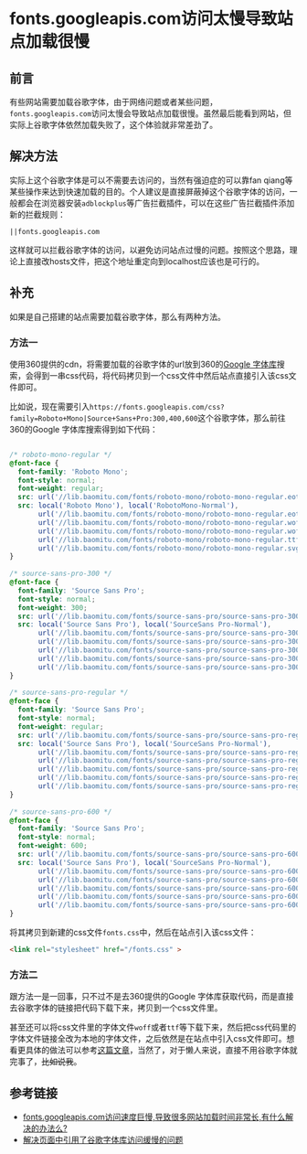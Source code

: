 # fonts.googleapis.com访问太慢导致站点加载很慢

## 前言

有些网站需要加载谷歌字体，由于网络问题或者某些问题，`fonts.googleapis.com`访问太慢会导致站点加载很慢。虽然最后能看到网站，但实际上谷歌字体依然加载失败了，这个体验就非常差劲了。
<!--more-->
## 解决方法

实际上这个谷歌字体是可以不需要去访问的，当然有强迫症的可以靠fan qiang等某些操作来达到快速加载的目的。个人建议是直接屏蔽掉这个谷歌字体的访问，一般都会在浏览器安装`adblockplus`等广告拦截插件，可以在这些广告拦截插件添加新的拦截规则：
```
||fonts.googleapis.com
```

这样就可以拦截谷歌字体的访问，以避免访问站点过慢的问题。按照这个思路，理论上直接改hosts文件，把这个地址重定向到localhost应该也是可行的。

## 补充

如果是自己搭建的站点需要加载谷歌字体，那么有两种方法。

### 方法一

使用360提供的cdn，将需要加载的谷歌字体的url放到360的[Google 字体库](https://cdn.baomitu.com/index/fonts)搜索，会得到一串css代码，将代码拷贝到一个css文件中然后站点直接引入该css文件即可。

比如说，现在需要引入`https://fonts.googleapis.com/css?family=Roboto+Mono|Source+Sans+Pro:300,400,600`这个谷歌字体，那么前往360的Google 字体库搜索得到如下代码：
```css

/* roboto-mono-regular */
@font-face {
  font-family: 'Roboto Mono';
  font-style: normal;
  font-weight: regular;
  src: url('//lib.baomitu.com/fonts/roboto-mono/roboto-mono-regular.eot'); /* IE9 Compat Modes */
  src: local('Roboto Mono'), local('RobotoMono-Normal'),
       url('//lib.baomitu.com/fonts/roboto-mono/roboto-mono-regular.eot?#iefix') format('embedded-opentype'), /* IE6-IE8 */
       url('//lib.baomitu.com/fonts/roboto-mono/roboto-mono-regular.woff2') format('woff2'), /* Super Modern Browsers */
       url('//lib.baomitu.com/fonts/roboto-mono/roboto-mono-regular.woff') format('woff'), /* Modern Browsers */
       url('//lib.baomitu.com/fonts/roboto-mono/roboto-mono-regular.ttf') format('truetype'), /* Safari, Android, iOS */
       url('//lib.baomitu.com/fonts/roboto-mono/roboto-mono-regular.svg#RobotoMono') format('svg'); /* Legacy iOS */
}
  
/* source-sans-pro-300 */
@font-face {
  font-family: 'Source Sans Pro';
  font-style: normal;
  font-weight: 300;
  src: url('//lib.baomitu.com/fonts/source-sans-pro/source-sans-pro-300.eot'); /* IE9 Compat Modes */
  src: local('Source Sans Pro'), local('SourceSans Pro-Normal'),
       url('//lib.baomitu.com/fonts/source-sans-pro/source-sans-pro-300.eot?#iefix') format('embedded-opentype'), /* IE6-IE8 */
       url('//lib.baomitu.com/fonts/source-sans-pro/source-sans-pro-300.woff2') format('woff2'), /* Super Modern Browsers */
       url('//lib.baomitu.com/fonts/source-sans-pro/source-sans-pro-300.woff') format('woff'), /* Modern Browsers */
       url('//lib.baomitu.com/fonts/source-sans-pro/source-sans-pro-300.ttf') format('truetype'), /* Safari, Android, iOS */
       url('//lib.baomitu.com/fonts/source-sans-pro/source-sans-pro-300.svg#SourceSans Pro') format('svg'); /* Legacy iOS */
}
  
/* source-sans-pro-regular */
@font-face {
  font-family: 'Source Sans Pro';
  font-style: normal;
  font-weight: regular;
  src: url('//lib.baomitu.com/fonts/source-sans-pro/source-sans-pro-regular.eot'); /* IE9 Compat Modes */
  src: local('Source Sans Pro'), local('SourceSans Pro-Normal'),
       url('//lib.baomitu.com/fonts/source-sans-pro/source-sans-pro-regular.eot?#iefix') format('embedded-opentype'), /* IE6-IE8 */
       url('//lib.baomitu.com/fonts/source-sans-pro/source-sans-pro-regular.woff2') format('woff2'), /* Super Modern Browsers */
       url('//lib.baomitu.com/fonts/source-sans-pro/source-sans-pro-regular.woff') format('woff'), /* Modern Browsers */
       url('//lib.baomitu.com/fonts/source-sans-pro/source-sans-pro-regular.ttf') format('truetype'), /* Safari, Android, iOS */
       url('//lib.baomitu.com/fonts/source-sans-pro/source-sans-pro-regular.svg#SourceSans Pro') format('svg'); /* Legacy iOS */
}
  
/* source-sans-pro-600 */
@font-face {
  font-family: 'Source Sans Pro';
  font-style: normal;
  font-weight: 600;
  src: url('//lib.baomitu.com/fonts/source-sans-pro/source-sans-pro-600.eot'); /* IE9 Compat Modes */
  src: local('Source Sans Pro'), local('SourceSans Pro-Normal'),
       url('//lib.baomitu.com/fonts/source-sans-pro/source-sans-pro-600.eot?#iefix') format('embedded-opentype'), /* IE6-IE8 */
       url('//lib.baomitu.com/fonts/source-sans-pro/source-sans-pro-600.woff2') format('woff2'), /* Super Modern Browsers */
       url('//lib.baomitu.com/fonts/source-sans-pro/source-sans-pro-600.woff') format('woff'), /* Modern Browsers */
       url('//lib.baomitu.com/fonts/source-sans-pro/source-sans-pro-600.ttf') format('truetype'), /* Safari, Android, iOS */
       url('//lib.baomitu.com/fonts/source-sans-pro/source-sans-pro-600.svg#SourceSans Pro') format('svg'); /* Legacy iOS */
}
```

将其拷贝到新建的css文件`fonts.css`中，然后在站点引入该css文件：
```html
<link rel="stylesheet" href="/fonts.css" >
```

### 方法二

跟方法一是一回事，只不过不是去360提供的Google 字体库获取代码，而是直接去谷歌字体的链接把代码下载下来，拷贝到一个css文件里。

甚至还可以将css文件里的字体文件`woff`或者`ttf`等下载下来，然后把css代码里的字体文件链接全改为本地的字体文件，之后依然是在站点中引入css文件即可。想看更具体的做法可以参考[这篇文章](https://blog.csdn.net/anqi114179/article/details/79581431)，当然了，对于懒人来说，直接不用谷歌字体就完事了，<s>比如说我</s>。

## 参考链接

* [fonts.googleapis.com访问速度巨慢,导致很多网站加载时间非常长,有什么解决的办法么?](https://www.v2ex.com/t/99445)
* [解决页面中引用了谷歌字体库访问缓慢的问题](https://blog.csdn.net/anqi114179/article/details/79581431)